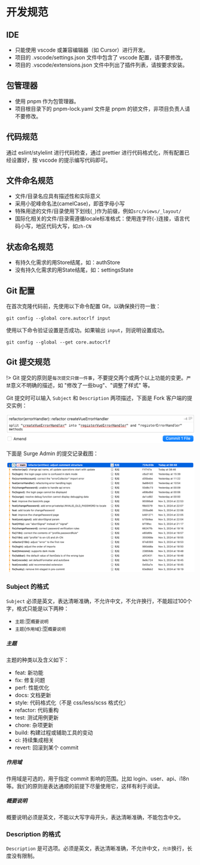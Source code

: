# 开发规范

## IDE

- 只能使用 vscode 或兼容编辑器（如 Cursor）进行开发。
- 项目的 .vscode/settings.json 文件中包含了 vscode 配置，请不要修改。
- 项目的 .vscode/extensions.json 文件中列出了插件列表，请按要求安装。

## 包管理器

- 使用 pnpm 作为包管理器。
- 项目根目录下的 pnpm-lock.yaml 文件是 pnpm 的锁文件，非项目负责人请不要修改。

## 代码规范

通过 eslint/stylelint 进行代码检查，通过 prettier 进行代码格式化，所有配置已经设置好，按 vscode 的提示编写代码即可。

## 文件命名规范

- 文件/目录名应具有描述性和实际意义
- 采用小驼峰命名法(camelCase)，即首字母小写
- 特殊用途的文件/目录使用下划线(`_`)作为前缀，例如`src/views/_layout/`
- 国际化相关的文件/目录需遵循locale标准格式：使用连字符(`-`)连接，语言代码小写，地区代码大写，如`zh-CN`

## 状态命名规范

- 有持久化需求的用Store结尾，如：authStore
- 没有持久化需求的用State结尾，如：settingsState


## Git 配置

在首次克隆代码前，先使用以下命令配置 Git，以确保换行符一致：

```shell
git config --global core.autocrlf input
```

使用以下命令验证设置是否成功。如果输出 `input`，则说明设置成功。

```shell
git config --global --get core.autocrlf
```

## Git 提交规范

!> Git 提交的原则是`每次提交只做一件事`，不要提交两个或两个以上功能的变更。`严禁`意义不明确的描述，如 "修改了一些bug"、"调整了样式" 等。

Git 提交时可以输入 `Subject` 和 `Description` 两项描述，下面是 Fork 客户端的提交实例：

![Git Commit Example](./assets/git-commit-example.png ':class=doc-image')

下面是 Surge Admin 的提交记录截图：

![Surge Admin Commit Example](./assets/surge-admin-commit-example.png ':class=doc-image')

### Subject 的格式

`Subject` 必须是英文，表达清晰准确，不允许中文，不允许换行，不能超过100个字，格式只能是以下两种：

- `主题`:🈳`概要说明`
- `主题`(`作用域`):🈳`概要说明`

##### 主题

主题的种类以及含义如下：

- feat: 新功能
- fix: 修复问题
- perf: 性能优化
- docs: 文档更新
- style: 代码格式化（不是 css/less/scss 格式化）
- refactor: 代码重构
- test: 测试用例更新
- chore: 杂项更新
- build: 构建过程或辅助工具的变动
- ci: 持续集成相关
- revert: 回滚到某个 commit

##### 作用域

作用域是可选的，用于指定 commit 影响的范围。比如 login、user、api、i18n 等。我们的原则是表达通顺的前提下尽量使用它，这样有利于阅读。

##### 概要说明

概要说明必须是英文，不能以大写字母开头，表达清晰准确，不能包含中文。

### Description 的格式

`Description` 是可选项。必须是英文，表达清晰准确，不允许中文，`允许`换行，长度没有限制。
